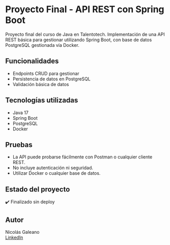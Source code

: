 # Proyecto Final - API REST con Spring Boot

Proyecto final del curso de Java en Talentotech. Implementación de una API REST básica para gestionar utilizando Spring Boot, con base de datos PostgreSQL gestionada vía Docker.

## Funcionalidades
- Endpoints CRUD para gestionar
- Persistencia de datos en PostgreSQL
- Validación básica de datos

## Tecnologías utilizadas
- Java 17
- Spring Boot
- PostgreSQL
- Docker

## Pruebas
- La API puede probarse fácilmente con Postman o cualquier cliente REST.
- No incluye autenticación ni seguridad.
- Utilizar Docker o cualquier base de datos.

## Estado del proyecto
✔️ Finalizado sin deploy

## Autor
Nicolás Galeano  
[LinkedIn](https://www.linkedin.com/in/nicolas-galeano/)
